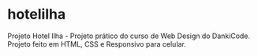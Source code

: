 # hotelilha
Projeto Hotel Ilha - Projeto prático do curso de Web Design do DankiCode. Projeto feito em HTML, CSS e Responsivo para celular.
